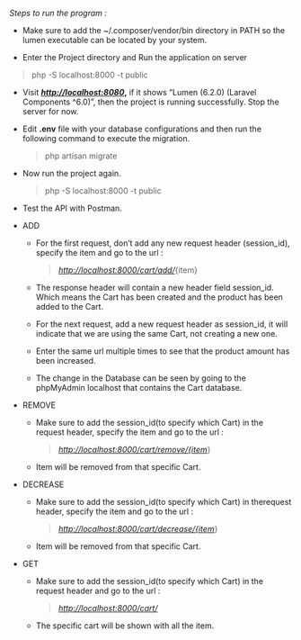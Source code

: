 *Steps to run the program :*

-   Make sure to add the \~/.composer/vendor/bin directory in PATH so the lumen executable can be located by your system.

-   Enter the Project directory and Run the application on server
>   php -S localhost:8000 -t public

-   Visit **[*http://localhost:8080*](http://localhost:8080),** if it shows “Lumen (6.2.0) (Laravel Components \^6.0)”, then the project is running successfully. Stop the server for now.

-   Edit **.env** file with your database configurations and then run the following command to execute the migration.

    >   php artisan migrate

-   Now run the project again.

    >  php -S localhost:8000 -t public

-   Test the API with Postman.

-   ADD

    -   For the first request, don’t add any new request header (session\_id), specify the item and go to the url :
        > [*http://localhost:8000/cart/add/*](http://localhost:8000/cart/add/cricketbat){item}

    -   The response header will contain a new header field session\_id. Which means the Cart has been created and the product has been added to the Cart.

    -   For the next request, add a new request header as session\_id, it will indicate that we are using the same Cart, not creating a new one.

    -   Enter the same url multiple times to see that the product amount has been increased.

    -   The change in the Database can be seen by going to the phpMyAdmin localhost that contains the Cart database.

-   REMOVE

    -   Make sure to add the session\_id(to specify which Cart) in the request header, specify the item and go to the url :
        > [*http://localhost:8000/cart/remove/{item*](http://localhost:8000/cart/remove/%7Bitem)}

    -   Item will be removed from that specific Cart.

-   DECREASE

    -   Make sure to add the session\_id(to specify which Cart) in therequest header, specify the item and go to the url :
        > [*http://localhost:8000/cart/decrease/{item*](http://localhost:8000/cart/remove/%7Bitem)}

    -   Item will be removed from that specific Cart.

-   GET

    -   Make sure to add the session\_id(to specify which Cart) in the request header and go to the url :
        > [*http://localhost:8000/cart/*](http://localhost:8000/cart/)

    -   The specific cart will be shown with all the item.
